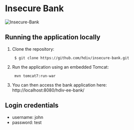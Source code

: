# Insecure Bank
![Insecure-Bank](https://hdivsecurity.com/img/bank.png)
## Running the application locally

1. Clone the repository:

        $ git clone https://github.com/hdiv/insecure-bank.git
2. Run the application using an embedded Tomcat:

	    mvn tomcat7:run-war
3. You can then access the bank application here: http://localhost:8080/hdiv-ee-bank/

## Login credentials
- username: john
- password: test